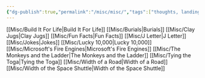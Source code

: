 ```yaml
---
{"dg-publish":true,"permalink":"/misc/misc/","tags":["thoughts, landing, misc"],"noteIcon":""}
---
```



[[Misc/Build It For Life\|Build It For Life]]
[[Misc/Burials\|Burials]]
[[Misc/Clay Jugs\|Clay Jugs]]
[[Misc/Fun Facts\|Fun Facts]]
[[Misc/J Letter\|J Letter]]
[[Misc/Jokes\|Jokes]]
[[Misc/Lucky 10,000\|Lucky 10,000]]
[[Misc/Microsoft's Fire Engines\|Microsoft's Fire Engines]]
[[Misc/The Monkeys and the Ladder\|The Monkeys and the Ladder]]
[[Misc/Tying the Toga\|Tying the Toga]]
[[Misc/Width of a Road\|Width of a Road]]
[[Misc/Width of the Space Shuttle\|Width of the Space Shuttle]]